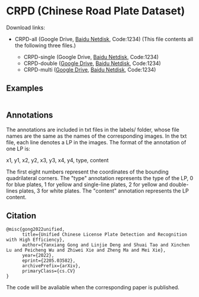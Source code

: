 # CRPD (Chinese Road Plate Dataset)

Download links:

- CRPD-all (Google Drive, [Baidu Netdisk](https://pan.baidu.com/s/1P_7AFhfrIBqPHr2SQfMkbw?qq-pf-to=pcqq.c2c#list/path=%2F), Code:1234) (This file contents all the following three files.)

  - CRPD-single (Google Drive, [Baidu Netdisk](https://pan.baidu.com/s/119ddewBs21yo4UpWWlYIeA?qq-pf-to=pcqq.c2c), Code:1234)
  - CRPD-double ([Google Drive](https://drive.google.com/file/d/14zZ8FG0dnjzAO84Rl4v76GuhYN22bY4C/view?usp=sharing), [Baidu Netdisk](https://pan.baidu.com/s/1O2TVQcUBEe8l-kze5iegNQ?qq-pf-to=pcqq.c2c), Code:1234)
  - CRPD-multi ([Google Drive](https://drive.google.com/file/d/1Ud1QB-y9kXCWf1J9pegpMUnW5wkPgvis/view?usp=sharing), [Baidu Netdisk](https://pan.baidu.com/s/1zbms6sLC0_rw45M1mmXIQg?qq-pf-to=pcqq.c2c), Code:1234)

## Examples

![]()

## Annotations

The annotations are included in txt files in the labels/ folder, whose file names are the same as the names of the corresponding images. In the txt file, each line denotes a LP in the images. The format of the annotation of one LP is:

x1, y1, x2, y2, x3, y3, x4, y4, type, content

The first eight numbers represent the coordinates of the bounding quadrilateral corners. The "type" annotation represents the type of the LP, 0 for blue plates, 1 for yellow and single-line plates, 2 for yellow and double-lines plates, 3 for white plates. The "content" annotation represents the LP content.

## Citation
    @misc{gong2022unified,
          title={Unified Chinese License Plate Detection and Recognition with High Efficiency}, 
          author={Yanxiang Gong and Linjie Deng and Shuai Tao and Xinchen Lu and Peicheng Wu and Zhiwei Xie and Zheng Ma and Mei Xie},
          year={2022},
          eprint={2205.03582},
          archivePrefix={arXiv},
          primaryClass={cs.CV}
    }


The code will be avaliable when the corresponding paper is published.
